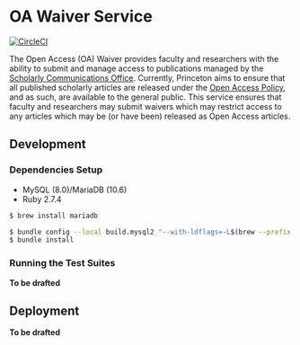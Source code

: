 # OA Waiver Service
[![CircleCI](https://circleci.com/gh/pulibrary/oawaiver.svg?style=svg)](https://circleci.com/gh/pulibrary/oawaiver)

The Open Access (OA) Waiver provides faculty and researchers with the ability to submit and manage access to publications managed by the [Scholarly Communications Office](https://library.princeton.edu/services/scholarly-communications). Currently, Princeton aims to ensure that all published scholarly articles are released under the [Open Access Policy](https://dof.princeton.edu/policies-procedure/policies/open-access), and as such, are available to the general public. This service ensures that faculty and researchers may submit waivers which may restrict access to any articles which may be (or have been) released as Open Access articles.

## Development

### Dependencies Setup

- MySQL (8.0)/MariaDB (10.6)
- Ruby 2.7.4

```bash
$ brew install mariadb
```

```bash
$ bundle config --local build.mysql2 "--with-ldflags=-L$(brew --prefix openssl)/lib"
$ bundle install
```

### Running the Test Suites
**To be drafted**

## Deployment
**To be drafted**
